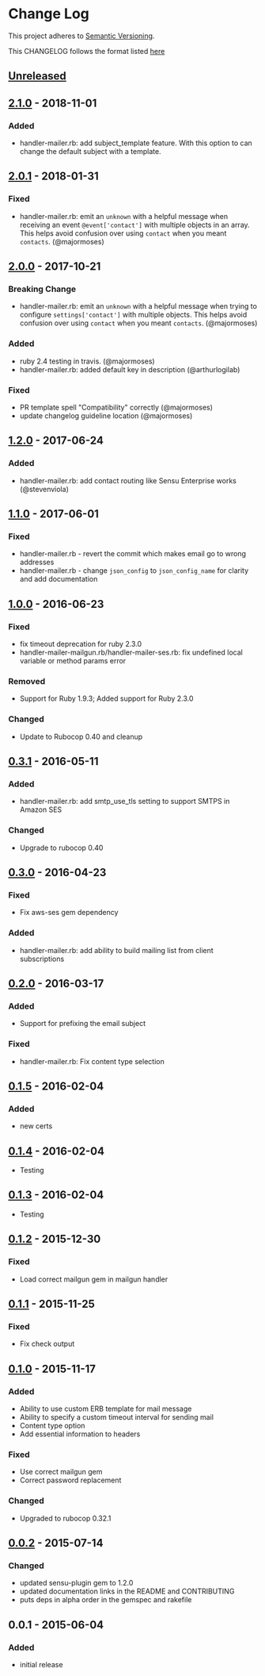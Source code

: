 # Change Log
This project adheres to [Semantic Versioning](http://semver.org/).

This CHANGELOG follows the format listed [here](https://github.com/sensu-plugins/community/blob/master/HOW_WE_CHANGELOG.md)

## [Unreleased]

## [2.1.0] - 2018-11-01
### Added
- handler-mailer.rb: add subject_template feature. With this option to can change the default subject with a template.

## [2.0.1] - 2018-01-31
### Fixed
- handler-mailer.rb: emit an `unknown` with a helpful message when receiving an event `@event['contact']` with multiple objects in an array. This helps avoid confusion over using `contact` when you meant `contacts`. (@majormoses)

## [2.0.0] - 2017-10-21
### Breaking Change
- handler-mailer.rb: emit an `unknown` with a helpful message when trying to configure `settings['contact']` with multiple objects. This helps avoid confusion over using `contact` when you meant `contacts`. (@majormoses)

### Added
- ruby 2.4 testing in travis. (@majormoses)
- handler-mailer.rb: added default key in description (@arthurlogilab)

### Fixed
- PR template spell "Compatibility" correctly (@majormoses)
- update changelog guideline location (@majormoses)

## [1.2.0] - 2017-06-24
### Added
- handler-mailer.rb: add contact routing like Sensu Enterprise works (@stevenviola)

## [1.1.0] - 2017-06-01
### Fixed
- handler-mailer.rb - revert the commit which makes email go to wrong addresses
- handler-mailer.rb - change `json_config` to `json_config_name` for clarity
  and add documentation

## [1.0.0] - 2016-06-23
### Fixed
- fix timeout deprecation for ruby 2.3.0
- handler-mailer-mailgun.rb/handler-mailer-ses.rb: fix undefined local variable or method params error

### Removed
- Support for Ruby 1.9.3; Added support for Ruby 2.3.0

### Changed
- Update to Rubocop 0.40 and cleanup

## [0.3.1] - 2016-05-11
### Added
- handler-mailer.rb: add smtp_use_tls setting to support SMTPS in Amazon SES

### Changed
- Upgrade to rubocop 0.40

## [0.3.0] - 2016-04-23
### Fixed
- Fix aws-ses gem dependency

### Added
- handler-mailer.rb: add ability to build mailing list from client subscriptions

## [0.2.0] - 2016-03-17
### Added
- Support for prefixing the email subject

### Fixed
- handler-mailer.rb: Fix content type selection

## [0.1.5] - 2016-02-04
### Added
- new certs

## [0.1.4] - 2016-02-04
- Testing

## [0.1.3] - 2016-02-04
- Testing

## [0.1.2] - 2015-12-30
### Fixed
- Load correct mailgun gem in mailgun handler

## [0.1.1] - 2015-11-25
### Fixed
- Fix check output

## [0.1.0] - 2015-11-17
### Added
- Ability to use custom ERB template for mail message
- Ability to specify a custom timeout interval for sending mail
- Content type option
- Add essential information to headers

### Fixed
- Use correct mailgun gem
- Correct password replacement

### Changed
- Upgraded to rubocop 0.32.1

## [0.0.2] - 2015-07-14
### Changed
- updated sensu-plugin gem to 1.2.0
- updated documentation links in the README and CONTRIBUTING
- puts deps in alpha order in the gemspec and rakefile

## 0.0.1 - 2015-06-04
### Added
- initial release

[Unreleased]: https://github.com/sensu-plugins/sensu-plugins-mailer/compare/2.0.1...HEAD
[2.1.0]: https://github.com/sensu-plugins/sensu-plugins-mailer/compare/2.0.1...2.1.0
[2.0.1]: https://github.com/sensu-plugins/sensu-plugins-mailer/compare/2.0.0...2.0.1
[2.0.0]: https://github.com/sensu-plugins/sensu-plugins-mailer/compare/1.2.0...2.0.0
[1.2.0]: https://github.com/sensu-plugins/sensu-plugins-mailer/compare/1.1.0...1.2.0
[1.1.0]: https://github.com/sensu-plugins/sensu-plugins-mailer/compare/1.0.0...1.1.0
[1.0.0]: https://github.com/sensu-plugins/sensu-plugins-mailer/compare/0.3.1...1.0.0
[0.3.1]: https://github.com/sensu-plugins/sensu-plugins-mailer/compare/0.3.0...0.3.1
[0.3.0]: https://github.com/sensu-plugins/sensu-plugins-mailer/compare/0.2.0...0.3.0
[0.2.0]: https://github.com/sensu-plugins/sensu-plugins-mailer/compare/v0.1.5...0.2.0
[0.1.5]: https://github.com/sensu-plugins/sensu-plugins-mailer/compare/0.1.4...v0.1.5
[0.1.4]: https://github.com/sensu-plugins/sensu-plugins-mailer/compare/0.1.3...0.1.4
[0.1.3]: https://github.com/sensu-plugins/sensu-plugins-mailer/compare/0.1.2...0.1.3
[0.1.2]: https://github.com/sensu-plugins/sensu-plugins-mailer/compare/0.1.1...0.1.2
[0.1.1]: https://github.com/sensu-plugins/sensu-plugins-mailer/compare/0.1.0...0.1.1
[0.1.0]: https://github.com/sensu-plugins/sensu-plugins-mailer/compare/0.0.2...0.1.0
[0.0.2]: https://github.com/sensu-plugins/sensu-plugins-mailer/compare/0.0.1...0.0.2
